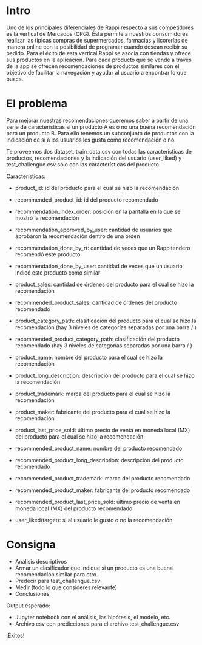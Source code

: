 # Intro
Uno de los principales diferenciales de Rappi respecto a sus competidores es la vertical de Mercados (CPG). Ésta permite a nuestros consumidores realizar las típicas compras de supermercados, farmacias y licorerías de manera online con la posibilidad de programar cuándo desean recibir su pedido.
Para el éxito de esta vertical Rappi se asocia con tiendas y ofrece sus productos en la aplicación. 
Para cada producto que se vende a través de la app se ofrecen recomendaciones de productos similares con el objetivo de facilitar la navegación y ayudar al usuario a encontrar lo que busca.

# El problema
Para mejorar nuestras recomendaciones queremos saber a partir de una serie de características si un producto A es o no una buena recomendación para un producto B.
Para ello tenemos un subconjunto de productos con la indicación de si a los usuarios les gusta como recomendación o no.

Te proveemos dos dataset, train_data.csv con todas las características de productos, recomendaciones y la indicación del usuario (user_liked) y test_challengue.csv sólo con las características del producto. 

Características:
- product_id: id del producto para el cual se hizo la recomendación

-	recommended_product_id: id del producto recomendado
-	recommendation_index_order: posición en la pantalla en la que se mostró la recomendación
-	recommendation_approved_by_user: cantidad de usuarios que aprobaron la recomendación dentro de una orden
-	recommendation_done_by_rt: cantidad de veces que un Rappitendero recomendó este producto
-	recommendation_done_by_user: cantidad de veces que un usuario indicó este producto como similar
-	product_sales: cantidad de órdenes del producto para el cual se hizo la recomendación
-	recommended_product_sales: cantidad de órdenes del producto recomendado
-	product_category_path: clasificación del producto para el cual se hizo la recomendación (hay 3 niveles de categorías separadas por una barra / ) 
-	recommended_product_category_path: clasificación del producto recomendado (hay 3 niveles de categorías separadas por una barra / ) 
-	product_name: nombre del producto para el cual se hizo la recomendación
-	product_long_description: descripción del producto para el cual se hizo la recomendación
-	product_trademark: marca del producto para el cual se hizo la recomendación
-	product_maker: fabricante del producto para el cual se hizo la recomendación
-	product_last_price_sold: último precio de venta en moneda local (MX) del producto para el cual se hizo la recomendación
-	recommended_product_name: nombre del producto recomendado
-	recommended_product_long_description: descripción del producto recomendado
-	recommended_product_trademark: marca del producto recomendado
-	recommended_product_maker: fabricante del producto recomendado
-	recommended_product_last_price_sold: último precio de venta en moneda local (MX) del producto recomendado
-	user_liked(target): si al usuario le gusto o no la recomendación

# Consigna
-	Análisis descriptivos
-	Armar un clasificador que indique si un producto es una buena recomendación similar para otro.
-	Predecir para test_challengue.csv
-	Medir (todo lo que consideres relevante)
-	Conclusiones

Output esperado: 
-	Jupyter notebook con el análisis, las hipótesis, el modelo, etc.
-	Archivo csv con predicciones para el archivo test_challengue.csv

¡Éxitos! 

